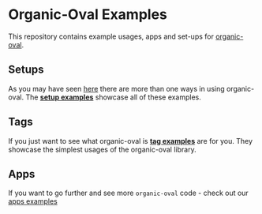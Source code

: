 # Organic-Oval Examples

This repository contains example usages, apps and set-ups for [organic-oval](https://github.com/camplight/organic-oval).

## Setups

As you may have seen [here](https://github.com/camplight/organic-oval) there are more than one ways in using organic-oval. The [**setup examples**](./setups) showcase all of these examples.

## Tags

If you just want to see what organic-oval is [**tag examples**](./tags) are for you. They showcase the simplest usages of the organic-oval library.

## Apps

If you want to go further and see more `organic-oval` code - check out our [apps examples](./apps)
